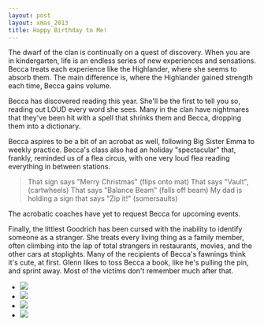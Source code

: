 ```yaml
---
layout: post
layout: xmas_2013
title: Happy Birthday to Me!
---
```


The dwarf of the clan is continually on a quest of discovery. When you are in kindergarten, life is an endless series of new experiences and sensations. Becca treats each experience like the Highlander, where she seems to absorb them. The main difference is, where the Highlander gained strength each time, Becca gains volume.

Becca has discovered reading this year. She'll be the first to tell you so, reading out LOUD every word she sees. Many in the clan have nightmares that they've been hit with a spell that shrinks them and Becca, dropping them into a dictionary.

Becca aspires to be a bit of an acrobat as well, following Big Sister Emma to weekly practice. Becca's class also had an holiday "spectacular" that, frankly, reminded us of a flea circus, with one very loud flea reading everything in between stations.

>That sign says "Merry Christmas" (flips onto mat)
>That says "Vault", (cartwheels)
>That says "Balance Beam" (falls off beam)
>My dad is holding a sign that says "Zip it!" (somersaults)

The acrobatic coaches have yet to request Becca for upcoming events.

Finally, the littlest Goodrich has been cursed with the inability to identify someone as a stranger. She treats every living thing as a family member, often climbing into the lap of total strangers in restaurants, movies, and the other cars at stoplights. Many of the recipients of Becca's fawnings think it's cute, at first. Glenn likes to toss Becca a book, like he's pulling the pin, and sprint away. Most of the victims don't remember much after that.


<ul id="gallery">
<li> <a class="pic-1" href="{{urls.media}}/images/xmas2013/becca1_big.jpg"><img src="{{urls.media}}/images/xmas2013/becca1.jpg"/></a></li>
<li> <a class="pic-2" href="{{urls.media}}/images/xmas2013/becca2_big.jpg"><img src="{{urls.media}}/images/xmas2013/becca2.jpg"/></a></li>
<li> <a class="pic-3" href="{{urls.media}}/images/xmas2013/becca3_big.jpg"><img src="{{urls.media}}/images/xmas2013/becca3.jpg"/></a></li>
<li> <a class="pic-4" href="{{urls.media}}/images/xmas2013/becca4_big.jpg"><img src="{{urls.media}}/images/xmas2013/becca4.jpg"/></a></li>
</ul>
